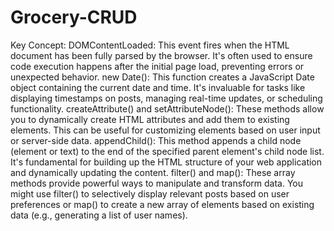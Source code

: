# Grocery-CRUD
Key Concept:
DOMContentLoaded: This event fires when the HTML document has been fully parsed by the browser. It's often used to ensure code execution happens after the initial page load, preventing errors or unexpected behavior.
new Date(): This function creates a JavaScript Date object containing the current date and time. It's invaluable for tasks like displaying timestamps on posts, managing real-time updates, or scheduling functionality.
createAttribute() and setAttributeNode(): These methods allow you to dynamically create HTML attributes and add them to existing elements. This can be useful for customizing elements based on user input or server-side data.
appendChild(): This method appends a child node (element or text) to the end of the specified parent element's child node list. It's fundamental for building up the HTML structure of your web application and dynamically updating the content.
filter() and map(): These array methods provide powerful ways to manipulate and transform data. You might use filter() to selectively display relevant posts based on user preferences or map() to create a new array of elements based on existing data (e.g., generating a list of user names).
